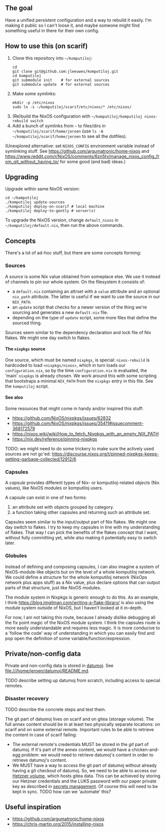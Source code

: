 ## The goal

Have a unified persistent configuration and a way to rebuild it easily.
I'm making it public so I can't loose it,
and maybe someone might find something useful in there for their own config.

## How to use this (on scarif)

1. Clone this repository into `~/komputiloj`:
    ```
    cd
    git clone git@github.com:jleeuwes/komputiloj.git
    cd komputiloj
    git submodule init    # for external sources
    git submodule update  # for external sources
    ```
2. Make some symlinks:
    ```
    mkdir -p /etc/nixos
    sudo ln -s ~/komputiloj/scarif/etc/nixos/* /etc/nixos/
    ```
3. (Re)build the NixOS configuration with `~/komputiloj/komputiloj nixos-rebuild switch`
4. Add a bunch of symlinks from `~` to files/dirs in `~/komputiloj/scarif/home/jeroen`
   (use `ls -A ~/komputiloj/scarif/home/jeroen` to see all the dotfiles).

(Unexplored alternative: set `NIXOS_CONFIG` environment variable instead of symlinking
stuff. See <https://github.com/argumatronic/home-nixos> and
<https://www.reddit.com/r/NixOS/comments/6zn5tv/manage_nixos_config_from_git_without_having_to/>
for some good (and bad) ideas.)

## Upgrading

Upgrade within same NixOS version:

	cd ~/komputiloj
	./komputiloj update-sources
	./komputiloj deploy-on-scarif # local machine
	./komputiloj deploy-to-gently # server(s)

To upgrade the NixOS version,
change `default_nixos` in `~/komputiloj/default.nix`,
then run the above commands.

## Concepts

There's a lot of ad-hoc stuff, but there are some concepts forming:

### Sources

A _source_ is some Nix value obtained from someplace else.
We use it instead of channels to pin our whole system.
On the filesystem it consists of:

- a `default.nix` containing an attrset with a `value` attribute
  and an optional `nix_path` attribute.
  The latter is useful if we want to use the source in our `NIX_PATH`.
- an `update` script that checks for a newer version of the thing we're
  sourcing and generates a new `default.nix` file.
- depending on the type of `update` script,
  some more files that define the sourced thing.

Sources seem similar to the dependency declaration and lock file of Nix flakes.
We might one day switch to flakes.

#### The `nixpkgs` source

One source, which must be named `nixpkgs`, is special:
`nixos-rebuild` is hardcoded to load `<nixpkgs/nixos>`, which in turn loads our
`configuration.nix`,
so by the time `configuration.nix` is evaluated, the 'main' `nixpkgs` is already chosen.
We work around this with some scripting that bootstraps a minimal `NIX_PATH`
from the `nixpkgs` entry in this file.
See the `komputiloj` script.

#### See also

Some resources that might come in handy and/or inspired this stuff:

- https://github.com/NixOS/nixpkgs/issues/62832
- https://github.com/NixOS/nixpkgs/issues/35411#issuecomment-368172579
- https://nixos.wiki/wiki/How_to_fetch_Nixpkgs_with_an_empty_NIX_PATH
- https://nix.dev/reference/pinning-nixpkgs

TODO: we might need to do some trickery to make sure the actively used sources are not gc'ed:
https://discourse.nixos.org/t/pinned-nixpkgs-keeps-getting-garbage-collected/12912/6

### Capsules

A _capsule_ provides different types of Nix- or komputiloj-related _objects_
(Nix values), like NixOS modules or komputiloj users.

A capsule can exist in one of two forms:

1. an attribute set with objects grouped by category.
2. a function taking other capsules and returning such an attribute set.

Capsules seem similar to the input/output part of Nix flakes.
We might one day switch to flakes.
I try to keep my capsules in line with my understanding of flakes.
That way I can pick the benefits of the flakes concept that I want,
without fully committing yet, while also making it potentially easy to switch later.

### Globules

Instead of defining and composing capsules,
I can also imagine a system of NixOS-module-like objects
but on the level of a whole komputiloj network.
We could define a structure for the whole komputiloj network (NixOps network
plus apps stuff) as a Nix value,
plus declare options that can output parts of that structure,
just like NixOS modules.

The module system in Nixpkgs is generic enough to do this.
As an example, I think <https://blog.jmgilman.com/writing-a-flake-library/> is
also using the module system outside of NixOS, but I haven't looked at it
in-depth.

For now, I am not taking this route,
because I already dislike debugging all the fix point magic of the NixOS module
system. I think the capsules route is more easily understandable and requires
less magic. It is more conducive to a 'follow the code' way of understanding
in which you can easily find and pop open the definition of some
variable/function/expression.

## Private/non-config data

Private and non-config data is stored in [datumoj](file:///home/jeroen/datumoj).
See <file:///home/jeroen/datumoj/README.md>.

TODO describe setting up datumoj from scratch,
including access to special remotes.

### Disaster recovery

TODO describe the concrete steps and test them.

The git part of datumoj lives on scarif and on gitea (storage volume).
The full annex content should be in at least two physically separate locations:
on scarif and on some external remote. Important rules to be able to
retrieve the content in case of scarif failing:

- The external remote's credentials MUST be stored in the _git_ part of datumoj.
  If it's part of the annex content, we would have a chicken-and-egg problem:
  we would need to retrieve datumoj's content in order to retrieve datumoj's content.
- We MUST have a way to access the git part of datumoj without already having a
  git checkout of datumoj.
  So, we need to be able to access our [Hetzner volume](serviloj.md),
  which hosts gitea data.
  This can be achieved by storing our Hetzner
  credentials and the LUKS password with our paper private key
  as described in [secrets management](secrets-management.md).
  Of course this will need to be kept in sync.
  TODO how can we 'automate' this?

## Useful inspiration

- <https://github.com/argumatronic/home-nixos>
- <https://chris-martin.org/2015/installing-nixos>

